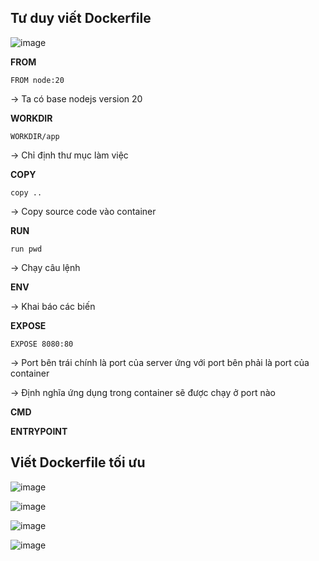Tư duy viết Dockerfile
--------

![image](https://github.com/user-attachments/assets/9fbb0233-657e-4c1a-946b-d756354a6d1a)



**FROM**
```
FROM node:20
```

-> Ta có base nodejs version 20

**WORKDIR**
```
WORKDIR/app
```

 -> Chỉ định thư mục làm việc

**COPY**

```
copy ..
```

-> Copy source code vào container

**RUN**
```
run pwd
```

-> Chạy câu lệnh

**ENV**

-> Khai báo các biến

**EXPOSE**
```
EXPOSE 8080:80
```

-> Port bên trái chính là port của server ứng với port bên phải là port của container

-> Định nghĩa ứng dụng trong container sẽ được chạy ở port nào

**CMD**


**ENTRYPOINT**


Viết Dockerfile tối ưu
-----------

![image](https://github.com/user-attachments/assets/b0261c22-6e2e-4edf-a438-8394352db537)


![image](https://github.com/user-attachments/assets/3b4dbc77-4feb-4e7f-a096-824c2678744c)


![image](https://github.com/user-attachments/assets/9f6d7dd6-2419-4e67-b4c3-1089971314bc)


![image](https://github.com/user-attachments/assets/94ded83c-7fd3-4dcf-822e-19831f349803)



















